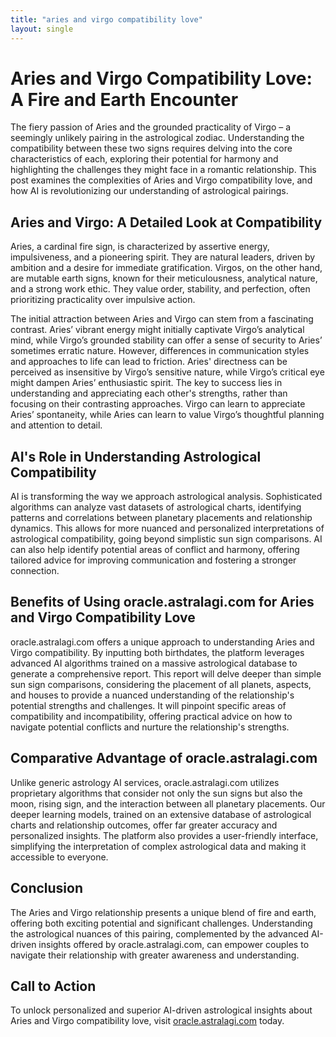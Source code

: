 ```yaml
---
title: "aries and virgo compatibility love"
layout: single
---
```


# Aries and Virgo Compatibility Love: A Fire and Earth Encounter

The fiery passion of Aries and the grounded practicality of Virgo – a seemingly unlikely pairing in the astrological zodiac.  Understanding the compatibility between these two signs requires delving into the core characteristics of each, exploring their potential for harmony and highlighting the challenges they might face in a romantic relationship.  This post examines the complexities of Aries and Virgo compatibility love, and how AI is revolutionizing our understanding of astrological pairings.

## Aries and Virgo: A Detailed Look at Compatibility

Aries, a cardinal fire sign, is characterized by assertive energy, impulsiveness, and a pioneering spirit.  They are natural leaders, driven by ambition and a desire for immediate gratification.  Virgos, on the other hand, are mutable earth signs, known for their meticulousness, analytical nature, and a strong work ethic. They value order, stability, and perfection, often prioritizing practicality over impulsive action.

The initial attraction between Aries and Virgo can stem from a fascinating contrast. Aries’ vibrant energy might initially captivate Virgo’s analytical mind, while Virgo’s grounded stability can offer a sense of security to Aries’ sometimes erratic nature. However, differences in communication styles and approaches to life can lead to friction. Aries' directness can be perceived as insensitive by Virgo’s sensitive nature, while Virgo’s critical eye might dampen Aries’ enthusiastic spirit.  The key to success lies in understanding and appreciating each other's strengths, rather than focusing on their contrasting approaches.  Virgo can learn to appreciate Aries’ spontaneity, while Aries can learn to value Virgo’s thoughtful planning and attention to detail.

## AI's Role in Understanding Astrological Compatibility

AI is transforming the way we approach astrological analysis.  Sophisticated algorithms can analyze vast datasets of astrological charts, identifying patterns and correlations between planetary placements and relationship dynamics. This allows for more nuanced and personalized interpretations of astrological compatibility, going beyond simplistic sun sign comparisons.  AI can also help identify potential areas of conflict and harmony, offering tailored advice for improving communication and fostering a stronger connection.


## Benefits of Using oracle.astralagi.com for Aries and Virgo Compatibility Love

oracle.astralagi.com offers a unique approach to understanding Aries and Virgo compatibility. By inputting both birthdates, the platform leverages advanced AI algorithms trained on a massive astrological database to generate a comprehensive report. This report will delve deeper than simple sun sign comparisons, considering the placement of all planets, aspects, and houses to provide a nuanced understanding of the relationship's potential strengths and challenges.  It will pinpoint specific areas of compatibility and incompatibility, offering practical advice on how to navigate potential conflicts and nurture the relationship's strengths.

## Comparative Advantage of oracle.astralagi.com

Unlike generic astrology AI services, oracle.astralagi.com utilizes proprietary algorithms that consider not only the sun signs but also the moon, rising sign, and the interaction between all planetary placements.  Our deeper learning models, trained on an extensive database of astrological charts and relationship outcomes, offer far greater accuracy and personalized insights. The platform also provides a user-friendly interface, simplifying the interpretation of complex astrological data and making it accessible to everyone.


## Conclusion

The Aries and Virgo relationship presents a unique blend of fire and earth, offering both exciting potential and significant challenges. Understanding the astrological nuances of this pairing, complemented by the advanced AI-driven insights offered by oracle.astralagi.com, can empower couples to navigate their relationship with greater awareness and understanding.

## Call to Action

To unlock personalized and superior AI-driven astrological insights about Aries and Virgo compatibility love, visit [oracle.astralagi.com](https://oracle.astralagi.com) today.